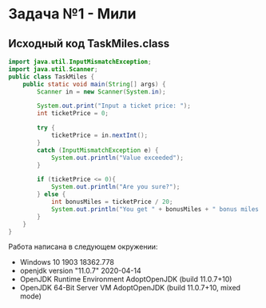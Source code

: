 # Задача №1 - Мили

## Исходный код TaskMiles.class
```java
import java.util.InputMismatchException;
import java.util.Scanner;
public class TaskMiles {
    public static void main(String[] args) {
        Scanner in = new Scanner(System.in);

        System.out.print("Input a ticket price: ");
        int ticketPrice = 0;

        try {
            ticketPrice = in.nextInt();
        }
        catch (InputMismatchException e) {
            System.out.println("Value exceeded");
        }

        if (ticketPrice <= 0){
            System.out.println("Are you sure?");
        } else {
            int bonusMiles = ticketPrice / 20;
            System.out.println("You get " + bonusMiles + " bonus miles!");
        }
    }
}
```

Работа написана в следующем окружении:
* Windows 10 1903 18362.778
* openjdk version "11.0.7" 2020-04-14
* OpenJDK Runtime Environment AdoptOpenJDK (build 11.0.7+10)
* OpenJDK 64-Bit Server VM AdoptOpenJDK (build 11.0.7+10, mixed mode)